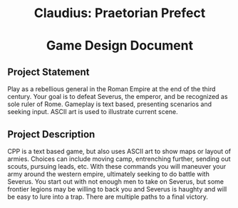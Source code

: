 <h1 align=center>Claudius: Praetorian Prefect</h1>
<h1 align=center>Game Design Document</h1>

## Project Statement
Play as a rebellious general in the Roman Empire at the end of the third century. Your goal is to defeat Severus, the emperor, and be recognized as sole ruler of Rome. Gameplay is text based, presenting scenarios and seeking input. ASCII art is used to illustrate current scene.

## Project Description
CPP is a text based game, but also uses ASCII art to show maps or layout of armies. Choices can include moving camp, entrenching further, sending out scouts, pursuing leads, etc. With these commands you will maneuver your army around the western empire, ultimately seeking to do battle with Severus. You start out with not enough men to take on Severus, but some frontier legions may be willing to back you and Severus is haughty and will be easy to lure into a trap. There are multiple paths to a final victory.